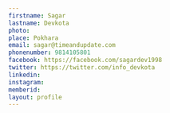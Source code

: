 ```yaml
---
firstname: Sagar
lastname: Devkota
photo: 
place: Pokhara
email: sagar@timeandupdate.com
phonenumber: 9814105801
facebook: https://facebook.com/sagardev1998
twitter: https://twitter.com/info_devkota
linkedin:
instagram: 
memberid:
layout: profile
---
```

